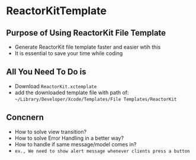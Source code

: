 # ReactorKitTemplate

## Purpose of Using ReactorKit File Template
- Generate ReactorKit file template faster and easier wtih this
- It is essential to save your time while coding

## All You Need To Do is 
- Download `ReactorKit.xctemplate`
- add the downloaded template file with path of: 
   `~/Library/Developer/Xcode/Templates/File Templates/ReactorKit`

## Concnern
- How to solve view transition?
- How to solve Error Handling in a better way?
- How to handle if same message/model comes in?
- `ex., We need to show alert message whenever clients press a button`
